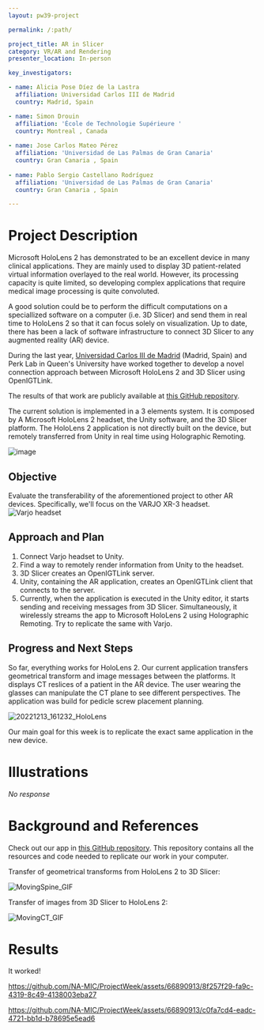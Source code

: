```yaml
---
layout: pw39-project

permalink: /:path/

project_title: AR in Slicer
category: VR/AR and Rendering
presenter_location: In-person

key_investigators:

- name: Alicia Pose Díez de la Lastra
  affiliation: Universidad Carlos III de Madrid
  country: Madrid, Spain

- name: Simon Drouin
  affiliation: 'École de Technologie Supérieure '
  country: Montreal , Canada
  
- name: Jose Carlos Mateo Pérez
  affiliation: 'Universidad de Las Palmas de Gran Canaria'
  country: Gran Canaria , Spain
  
- name: Pablo Sergio Castellano Rodríguez
  affiliation: 'Universidad de Las Palmas de Gran Canaria'
  country: Gran Canaria , Spain

---
```


# Project Description

<!-- Add a short paragraph describing the project. -->

Microsoft HoloLens 2 has demonstrated to be an excellent device in many clinical applications. They are mainly used to display 3D patient-related virtual information overlayed to the real world. However, its processing capacity is quite limited, so developing complex applications that require medical image processing is quite convoluted.

A good solution could be to perform the difficult computations on a speciallized software on a computer (i.e. 3D Slicer) and send them in real time to HoloLens 2 so that it can focus solely on visualization.
Up to date, there has been a lack of software infrastructure to connect 3D Slicer to any augmented reality (AR) device.

During the last year, [Universidad Carlos III de Madrid](https://biig-igt.uc3m.es/augmented-reality/) (Madrid, Spain) and Perk Lab in Queen's University have worked together to develop a novel connection approach between Microsoft HoloLens 2 and 3D Slicer using OpenIGTLink.

The results of that work are publicly available at [this GitHub repository](https://github.com/BSEL-UC3M/HoloLens2and3DSlicer-PedicleScrewPlacementPlanning).

The current solution is implemented in a 3 elements system. It is composed by A Microsoft HoloLens 2 headset, the Unity software, and the 3D Slicer platform.
The HoloLens 2 application is not directly built on the device, but remotely transferred from Unity in real time using Holographic Remoting.

![image](https://github.com/NA-MIC/ProjectWeek/assets/66890913/6be8aff6-c4e8-48f1-a5ce-dfebff0dc0df)

## Objective

<!-- Describe here WHAT you would like to achieve (what you will have as end result). -->

Evaluate the transferability of the aforementioned project to other AR devices. Specifically, we'll focus on the VARJO XR-3 headset.
![Varjo headset](https://github.com/NA-MIC/ProjectWeek/assets/66890913/d731d842-0809-466f-b676-bf9d728f911e)

## Approach and Plan

<!-- Describe here HOW you would like to achieve the objectives stated above. -->

1.  Connect Varjo headset to Unity.
2.  Find a way to remotely render information from Unity to the headset.
3.  3D Slicer creates an OpenIGTLink server.
4.  Unity, containing the AR application, creates an OpenIGTLink client that connects to the server.
5.  Currently, when the application is executed in the Unity editor, it starts sending and receiving messages from 3D Slicer. Simultaneously, it wirelessly streams the app to Microsoft HoloLens 2 using Holographic Remoting. Try to replicate the same with Varjo.

## Progress and Next Steps

<!-- Update this section as you make progress, describing of what you have ACTUALLY DONE.
     If there are specific steps that you could not complete then you can describe them here, too. -->

So far, everything works for HoloLens 2. Our current application transfers geometrical transform and image messages between the platforms.
It displays CT reslices of a patient in the AR device. The user wearing the glasses can manipulate the CT plane to see different perspectives.
The application was build for pedicle screw placement planning.

![20221213_161232_HoloLens](https://user-images.githubusercontent.com/66890913/212931527-035baf4c-4799-4d83-9c60-b8a0f839547e.jpg)

Our main goal for this week is to replicate the exact same application in the new device.

# Illustrations

<!-- Add pictures and links to videos that demonstrate what has been accomplished. -->

*No response*

# Background and References

<!-- If you developed any software, include link to the source code repository.
     If possible, also add links to sample data, and to any relevant publications. -->

Check out our app in [this GitHub repository](https://github.com/BIIG-UC3M/HoloLens2and3DSlicer-PedicleScrewPlacementPlanning).
This repository contains all the resources and code needed to replicate our work in your computer.

Transfer of geometrical transforms from HoloLens 2 to 3D Slicer:

![MovingSpine_GIF](https://user-images.githubusercontent.com/66890913/214097820-96b9f875-4651-4efd-879b-831eb88b7b07.gif)

Transfer of images from 3D Slicer to HoloLens 2:

![MovingCT_GIF](https://user-images.githubusercontent.com/66890913/214097469-17a1aa1a-2768-4f73-8c12-bb4ab7d393f0.gif)


# Results
It worked!

https://github.com/NA-MIC/ProjectWeek/assets/66890913/8f257f29-fa9c-4319-8c49-4138003eba27


https://github.com/NA-MIC/ProjectWeek/assets/66890913/c0fa7cd4-eadc-4721-bb1d-b78695e5ead6








